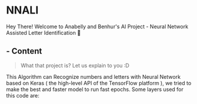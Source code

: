 # NNALI
Hey There! Welcome to Anabelly and Benhur's AI Project - Neural Network Assisted Letter Identification 🧠

## - Content 
> What that project is? Let us explain to you :D

This Algorithm can Recognize numbers and letters with Neural Network based on Keras ( the high-level API of the TensorFlow platform ), we tried to make the best and faster model to run fast epochs. Some layers used for this code are:
